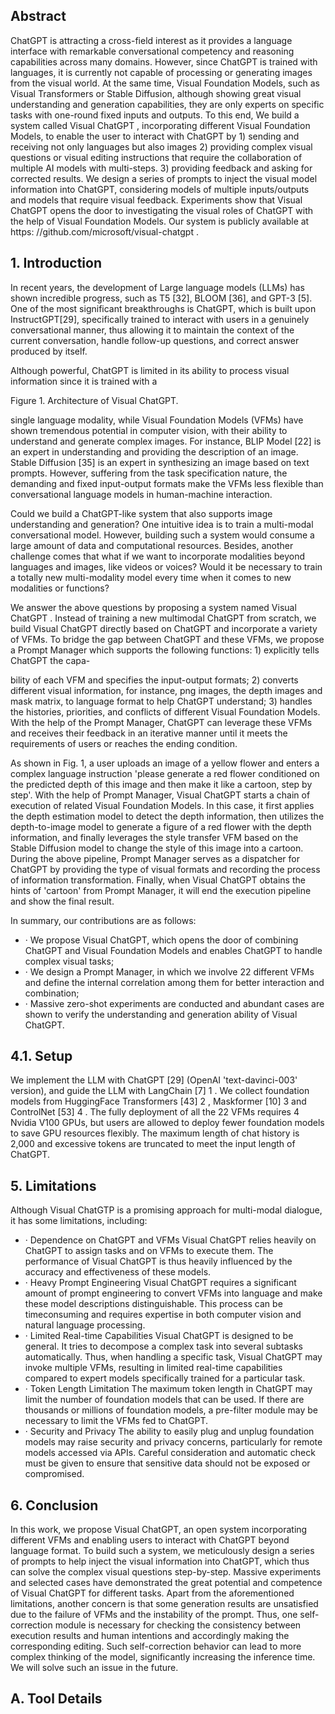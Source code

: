 ## Abstract

ChatGPT is attracting a cross-field interest as it provides a language interface with remarkable conversational competency and reasoning capabilities across many domains. However, since ChatGPT is trained with languages, it is currently not capable of processing or generating images from the visual world. At the same time, Visual Foundation Models, such as Visual Transformers or Stable Diffusion, although showing great visual understanding and generation capabilities, they are only experts on specific tasks with one-round fixed inputs and outputs. To this end, We build a system called Visual ChatGPT , incorporating different Visual Foundation Models, to enable the user to interact with ChatGPT by 1) sending and receiving not only languages but also images 2) providing complex visual questions or visual editing instructions that require the collaboration of multiple AI models with multi-steps. 3) providing feedback and asking for corrected results. We design a series of prompts to inject the visual model information into ChatGPT, considering models of multiple inputs/outputs and models that require visual feedback. Experiments show that Visual ChatGPT opens the door to investigating the visual roles of ChatGPT with the help of Visual Foundation Models. Our system is publicly available at https: //github.com/microsoft/visual-chatgpt .

## 1. Introduction

In recent years, the development of Large language models (LLMs) has shown incredible progress, such as T5 [32], BLOOM [36], and GPT-3 [5]. One of the most significant breakthroughs is ChatGPT, which is built upon InstructGPT[29], specifically trained to interact with users in a genuinely conversational manner, thus allowing it to maintain the context of the current conversation, handle follow-up questions, and correct answer produced by itself.

Although powerful, ChatGPT is limited in its ability to process visual information since it is trained with a

Figure 1. Architecture of Visual ChatGPT.

<!-- image -->

single language modality, while Visual Foundation Models (VFMs) have shown tremendous potential in computer vision, with their ability to understand and generate complex images. For instance, BLIP Model [22] is an expert in understanding and providing the description of an image. Stable Diffusion [35] is an expert in synthesizing an image based on text prompts. However, suffering from the task specification nature, the demanding and fixed input-output formats make the VFMs less flexible than conversational language models in human-machine interaction.

Could we build a ChatGPT-like system that also supports image understanding and generation? One intuitive idea is to train a multi-modal conversational model. However, building such a system would consume a large amount of data and computational resources. Besides, another challenge comes that what if we want to incorporate modalities beyond languages and images, like videos or voices? Would it be necessary to train a totally new multi-modality model every time when it comes to new modalities or functions?

We answer the above questions by proposing a system named Visual ChatGPT . Instead of training a new multimodal ChatGPT from scratch, we build Visual ChatGPT directly based on ChatGPT and incorporate a variety of VFMs. To bridge the gap between ChatGPT and these VFMs, we propose a Prompt Manager which supports the following functions: 1) explicitly tells ChatGPT the capa-

bility of each VFM and specifies the input-output formats; 2) converts different visual information, for instance, png images, the depth images and mask matrix, to language format to help ChatGPT understand; 3) handles the histories, priorities, and conflicts of different Visual Foundation Models. With the help of the Prompt Manager, ChatGPT can leverage these VFMs and receives their feedback in an iterative manner until it meets the requirements of users or reaches the ending condition.

As shown in Fig. 1, a user uploads an image of a yellow flower and enters a complex language instruction 'please generate a red flower conditioned on the predicted depth of this image and then make it like a cartoon, step by step'. With the help of Prompt Manager, Visual ChatGPT starts a chain of execution of related Visual Foundation Models. In this case, it first applies the depth estimation model to detect the depth information, then utilizes the depth-to-image model to generate a figure of a red flower with the depth information, and finally leverages the style transfer VFM based on the Stable Diffusion model to change the style of this image into a cartoon. During the above pipeline, Prompt Manager serves as a dispatcher for ChatGPT by providing the type of visual formats and recording the process of information transformation. Finally, when Visual ChatGPT obtains the hints of 'cartoon' from Prompt Manager, it will end the execution pipeline and show the final result.

In summary, our contributions are as follows:

- · We propose Visual ChatGPT, which opens the door of combining ChatGPT and Visual Foundation Models and enables ChatGPT to handle complex visual tasks;
- · We design a Prompt Manager, in which we involve 22 different VFMs and define the internal correlation among them for better interaction and combination;
- · Massive zero-shot experiments are conducted and abundant cases are shown to verify the understanding and generation ability of Visual ChatGPT.

## 4.1. Setup

We implement the LLM with ChatGPT [29] (OpenAI 'text-davinci-003' version), and guide the LLM with LangChain [7] 1 . We collect foundation models from HuggingFace Transformers [43] 2 , Maskformer [10] 3 and ControlNet [53] 4 . The fully deployment of all the 22 VFMs requires 4 Nvidia V100 GPUs, but users are allowed to deploy fewer foundation models to save GPU resources flexibly. The maximum length of chat history is 2,000 and excessive tokens are truncated to meet the input length of ChatGPT.

## 5. Limitations

Although Visual ChatGTP is a promising approach for multi-modal dialogue, it has some limitations, including:

- · Dependence on ChatGPT and VFMs Visual ChatGPT relies heavily on ChatGPT to assign tasks and on VFMs to execute them. The performance of Visual ChatGPT is thus heavily influenced by the accuracy and effectiveness of these models.
- · Heavy Prompt Engineering Visual ChatGPT requires a significant amount of prompt engineering to convert VFMs into language and make these model descriptions distinguishable. This process can be timeconsuming and requires expertise in both computer vision and natural language processing.
- · Limited Real-time Capabilities Visual ChatGPT is designed to be general. It tries to decompose a complex task into several subtasks automatically. Thus, when handling a specific task, Visual ChatGPT may invoke multiple VFMs, resulting in limited real-time capabilities compared to expert models specifically trained for a particular task.
- · Token Length Limitation The maximum token length in ChatGPT may limit the number of foundation models that can be used. If there are thousands or millions of foundation models, a pre-filter module may be necessary to limit the VFMs fed to ChatGPT.
- · Security and Privacy The ability to easily plug and unplug foundation models may raise security and privacy concerns, particularly for remote models accessed via APIs. Careful consideration and automatic check must be given to ensure that sensitive data should not be exposed or compromised.

## 6. Conclusion

In this work, we propose Visual ChatGPT, an open system incorporating different VFMs and enabling users to interact with ChatGPT beyond language format. To build such a system, we meticulously design a series of prompts to help inject the visual information into ChatGPT, which thus can solve the complex visual questions step-by-step. Massive experiments and selected cases have demonstrated the great potential and competence of Visual ChatGPT for different tasks. Apart from the aforementioned limitations, another concern is that some generation results are unsatisfied due to the failure of VFMs and the instability of the prompt. Thus, one self-correction module is necessary for checking the consistency between execution results and human intentions and accordingly making the corresponding editing. Such self-correction behavior can lead to more complex thinking of the model, significantly increasing the inference time. We will solve such an issue in the future.

## A. Tool Details



